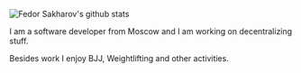 ![Fedor Sakharov's github stats](https://github-readme-stats.vercel.app/api?username=montekki&show_icons=true&theme=vue)


I am a software developer from Moscow and I am working on decentralizing stuff.

Besides work I enjoy BJJ, Weightlifting and other activities.
